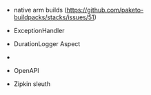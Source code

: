 - native arm builds (https://github.com/paketo-buildpacks/stacks/issues/51)

- ExceptionHandler
- DurationLogger Aspect
- 
- OpenAPI
- Zipkin sleuth
